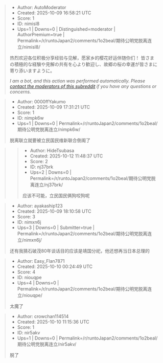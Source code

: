 > - Author: AutoModerator
> - Created: 2025-10-09 16:58:21 UTC
> - Score: 1
> - ID: nimisl8
> - Ups=1 | Downs=0 | Distinguished=moderator | AuthorPremium=true | Permalink=/r/runtoJapan2/comments/1o2beal/期待公明党脱离连立/nimisl8/
>
> 热烈欢迎各位积极分享经验与见解，愿家乡的樱花好运伴随你们！
> 皆さまの積極的な経験や見解の共有を心より歓迎し、故郷の桜の幸運が皆さまに寄り添いますように。
> 
> *I am a bot, and this action was performed automatically. Please [contact the moderators of this subreddit](/message/compose/?to=/r/runtoJapan2) if you have any questions or concerns.*

> - Author: 0000ffYakumo
> - Created: 2025-10-09 17:31:21 UTC
> - Score: 1
> - ID: nimpk6w
> - Ups=1 | Downs=0 | Permalink=/r/runtoJapan2/comments/1o2beal/期待公明党脱离连立/nimpk6w/
>
> 脱离联立就要被立民国民维新联合倒阁了

>> - Author: HideTsubasa
>> - Created: 2025-10-12 11:48:37 UTC
>> - Score: 2
>> - ID: nj37brk
>> - Ups=2 | Downs=0 | Permalink=/r/runtoJapan2/comments/1o2beal/期待公明党脱离连立/nj37brk/
>>
>> 应该不可能，立民国民俩狗咬狗呢

> - Author: ayakaship123
> - Created: 2025-10-09 18:10:58 UTC
> - Score: 3
> - ID: nimxn6j
> - Ups=3 | Downs=0 | Submitter=true | Permalink=/r/runtoJapan2/comments/1o2beal/期待公明党脱离连立/nimxn6j/
>
> 还有我猜石破茂80年谈话目的应该是靖国分祀，他还想再当日本总理的

> - Author: Easy_Flan7871
> - Created: 2025-10-10 00:24:49 UTC
> - Score: 4
> - ID: niouqpe
> - Ups=4 | Downs=0 | Permalink=/r/runtoJapan2/comments/1o2beal/期待公明党脱离连立/niouqpe/
>
> 太魔了

> - Author: crowchan114514
> - Created: 2025-10-10 11:15:36 UTC
> - Score: 1
> - ID: nir5akv
> - Ups=1 | Downs=0 | Permalink=/r/runtoJapan2/comments/1o2beal/期待公明党脱离连立/nir5akv/
>
> 脱了
